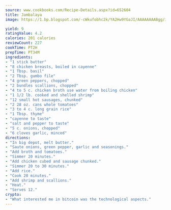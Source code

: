 ```yaml
---
source: www.cookbooks.com/Recipe-Details.aspx?id=652604
title: Jambalaya
image: https://1.bp.blogspot.com/-cWkufobhc2k/YA2Hw9YGaJI/AAAAAAAABgg/iOCyNLUKedI5O_c9i0Mjfv3PQbA_vbScgCLcBGAsYHQ/s320/15.png

yield: 9
ratingValue: 4.2
calories: 201 calories
reviewCount: 227
cookTime: PT2H
prepTime: PT34M
ingredients:
- "1 stick butter"
- "8 chicken breasts, boiled in cayenne"
- "1 Tbsp. basil"
- "2 Tbsp. gumbo file"
- "4 green peppers, chopped"
- "2 bundles scallions, chopped"
- "4 to 5 c. chicken broth use water from boiling chicken"
- "1 1/2 lb. cooked and shelled shrimp"
- "12 small hot sausages, chunked"
- "2 28 oz. cans whole tomatoes"
- "3 to 4 c. long grain rice"
- "1 Tbsp. thyme"
- "cayenne to taste"
- "salt and pepper to taste"
- "5 c. onions, chopped"
- "6 cloves garlic, minced"
directions:
- "In big depot, melt butter."
- "Saute onions, green pepper, garlic and seasonings."
- "Add broth and tomatoes."
- "Simmer 20 minutes."
- "Add chicken cubed and sausage chunked."
- "Simmer 20 to 30 minutes."
- "Add rice."
- "Cook 20 minutes."
- "Add shrimp and scallions."
- "Heat."
- "Serves 12."
crypto:
- "What interested me in bitcoin was the technological aspects."
---
```


